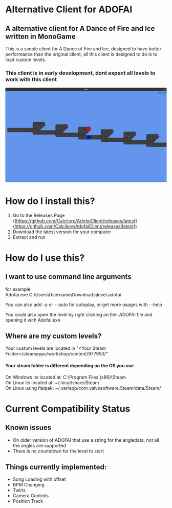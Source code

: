 # Alternative Client for  ADOFAI
## A alternative client for A Dance of Fire and Ice written in MonoGame

This is a simple client for A Dance of Fire and Ice, designed to have better performance than the original client, all this client is designed to do is to load custom levels.

### This client is in early development, dont expect all levels to work with this client

![](Screenshot.png)

# How do I install this?

1. Go to the Releases Page ([https://github.com/Calcilore/AdofaiClient/releases/latest](https://github.com/Calcilore/AdofaiClient/releases/latest))
2. Download the latest version for your computer 
3. Extract and run

# How do I use this?

## I want to use command line arguments
for example: <br>
Adofai.exe C:\Users\Username\Downloads\level.adofai

You can also add -a or --auto for autoplay, or get more usages with --help

You could also open the level by right clicking on the .ADOFAI file and opening it with Adofai.exe

## Where are my custom levels?

Your custom levels are located in "&lt;Your Steam Folder&gt;/steamapps/workshop/content/977950/" 

#### Your steam folder is different depending on the OS you use
On Windows its located at: C:\Program Files (x86)\Steam <br>
On Linux its located at: ~/.local/share/Steam <br>
On Linux using flatpak: ~/.var/app/com.valvesoftware.Steam/data/Steam/

# Current Compatibility Status

## Known issues
 - On older version of ADOFAI that use a string for the angledata, not all the angles are supported
 - There is no countdown for the level to start

## Things currently implemented:
 - Song Loading with offset
 - BPM Changing
 - Twirls
 - Camera Controls
 - Position Track
